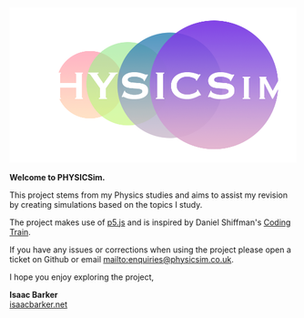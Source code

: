 ![PHYSICSim](./imgs/dark-transparent.png)

**Welcome to PHYSICSim.**

This project stems from my Physics studies and aims to assist my revision by creating simulations based on the topics I study.

The project makes use of [p5.js](https://p5js.org/) and is inspired by Daniel Shiffman's [Coding Train](https://thecodingtrain.com/). 

If you have any issues or corrections when using the project please open a ticket on Github or email [mailto:enquiries@physicsim.co.uk](enquiries@physicsim.co.uk).

I hope you enjoy exploring the project,

__Isaac Barker__
<br>[isaacbarker.net](https://www.isaacbarker.net)<br>